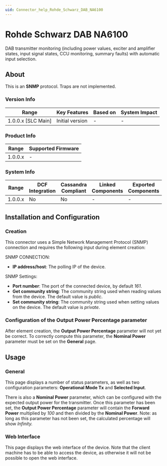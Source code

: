 ```yaml
---
uid: Connector_help_Rohde_Schwarz_DAB_NA6100
---
```


# Rohde Schwarz DAB NA6100

DAB transmitter monitoring (including power values, exciter and amplifier states, input signal states, CCU monitoring, summary faults) with automatic input selection.

## About

This is an **SNMP** protocol. Traps are not implemented.

### Version Info

| Range                | Key Features     | Based on     | System Impact     |
|----------------------|------------------|--------------|-------------------|
| 1.0.0.x [SLC Main]   | Initial version  | -            | -                 |

### Product Info

| Range     | Supported Firmware     |
|-----------|------------------------|
| 1.0.0.x   | -                      |

### System Info

| Range     | DCF Integration     | Cassandra Compliant     | Linked Components     | Exported Components     |
|-----------|---------------------|-------------------------|-----------------------|-------------------------|
| 1.0.0.x   | No                  | No                      | -                     | -                       |

## Installation and Configuration

### Creation

This connector uses a Simple Network Management Protocol (SNMP) connection and requires the following input during element creation:

SNMP CONNECTION:

- **IP address/host**: The polling IP of the device.

SNMP Settings:

- **Port number**: The port of the connected device, by default *161*.
- **Get community string**: The community string used when reading values from the device. The default value is *public*.
- **Set community string**: The community string used when setting values on the device. The default value is *private*.

### Configuration of the Output Power Percentage parameter

After element creation, the **Output Power Percentage** parameter will not yet be correct.
To correctly compute this parameter, the **Nominal Power** parameter must be set on the **General** page.

## Usage

### General

This page displays a number of status parameters, as well as two configuration parameters: **Operational Mode Tx** and **Selected Input**.

There is also a **Nominal Power** parameter, which can be configured with the expected output power for the transmitter. Once this parameter has been set, the **Output Power Percentage** parameter will contain the **Forward Power** multiplied by *100* and then divided by the **Nominal Power**.
Note: as long as this parameter has not been set, the calculated percentage will show *Infinity.*

### Web Interface

This page displays the web interface of the device. Note that the client machine has to be able to access the device, as otherwise it will not be possible to open the web interface.
